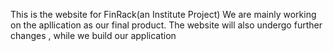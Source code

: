 This is the website for FinRack(an Institute Project) We are mainly working on the apllication as our final product. The website will also undergo further changes , while we build our application 
